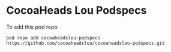 CocoaHeads Lou Podspecs
=======================

To add this pod repo

```
pod repo add cocoaheadslou-podspecs https://github.com/cocoaheadslou/cocoaheadslou-podspecs.git
```
